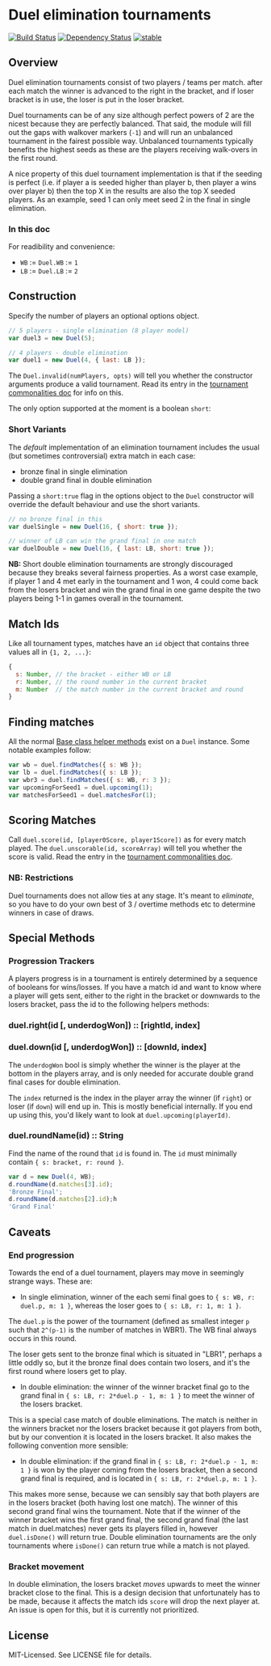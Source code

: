 # Duel elimination tournaments
[![Build Status](https://secure.travis-ci.org/clux/duel.png)](http://travis-ci.org/clux/duel)
[![Dependency Status](https://david-dm.org/clux/duel.png)](https://david-dm.org/clux/duel)
[![stable](http://hughsk.github.io/stability-badges/dist/stable.svg)](http://nodejs.org/api/documentation.html#documentation_stability_index)

## Overview
Duel elimination tournaments consist of two players / teams per match. after each match the winner is advanced to the right in the bracket, and if loser bracket is in use, the loser is put in the loser bracket.

Duel tournaments can be of any size although perfect powers of 2 are the nicest because they are perfectly balanced. That said, the module will fill out the gaps with walkover markers (`-1`) and will run an unbalanced tournament in the fairest possible way. Unbalanced tournaments typically benefits the highest seeds as these are the players receiving walk-overs in the first round.

A nice property of this duel tournament implementation is that if the seeding is perfect (i.e. if player a is seeded higher than player b, then player a wins over player b) then the top X in the results are also the top X seeded players. As an example, seed 1 can only meet seed 2 in the final in single elimination.

### In this doc
For readibility and convenience:

- `WB` := `Duel.WB` := `1`
- `LB` := `Duel.LB` := `2`

## Construction
Specify the number of players an optional options object.

```js
// 5 players - single elimination (8 player model)
var duel3 = new Duel(5);

// 4 players - double elimination
var duel1 = new Duel(4, { last: LB });
```

The `Duel.invalid(numPlayers, opts)` will tell you whether the constructor arguments produce a valid tournament. Read its entry in the [tournament commonalities doc](./base.md#ensuring-constructibility) for info on this.

The only option supported at the moment is a boolean `short`:

### Short Variants
The _default_ implementation of an elimination tournament includes the usual (but sometimes controversial) extra match in each case:

 * bronze final in single elimination
 * double grand final in double elimination

Passing a `short:true` flag in the options object to the `Duel` constructor will override the default behaviour and use the short variants.

```js
// no bronze final in this
var duelSingle = new Duel(16, { short: true });

// winner of LB can win the grand final in one match
var duelDouble = new Duel(16, { last: LB, short: true });
```

**NB:** Short double elimination tournaments are strongly discouraged because they breaks several fairness properties. As a worst case example, if player 1 and 4 met early in the tournament and 1 won, 4 could come back from the losers bracket and win the grand final in one game despite the two players being 1-1 in games overall in the tournament.

## Match Ids
Like all tournament types, matches have an `id` object that contains three values all in `{1, 2, ...}`:

```js
{
  s: Number, // the bracket - either WB or LB
  r: Number, // the round number in the current bracket
  m: Number  // the match number in the current bracket and round
}
```

## Finding matches
All the normal [Base class helper methods](./base.md#common-methods) exist on a `Duel` instance.
Some notable examples follow:

```js
var wb = duel.findMatches({ s: WB });
var lb = duel.findMatches({ s: LB });
var wbr3 = duel.findMatches({ s: WB, r: 3 });
var upcomingForSeed1 = duel.upcoming(1);
var matchesForSeed1 = duel.matchesFor(1);
```

## Scoring Matches
Call `duel.score(id, [player0Score, player1Score])` as for every match played.
The `duel.unscorable(id, scoreArray)` will tell you whether the score is valid. Read the entry in the [tournament commonalities doc](./base.md#ensuring-scorability--consistency).

### NB: Restrictions
Duel tournaments does not allow ties at any stage. It's meant to _eliminate_, so you have to do your own best of 3 / overtime methods etc to determine winners in case of draws.

## Special Methods
### Progression Trackers
A players progress is in a tournament is entirely determined by a sequence of booleans for wins/losses. If you have a match id and want to know where a player will gets sent, either to the right in the bracket or downwards to the losers bracket, pass the id to the following helpers methods:

### duel.right(id [, underdogWon]) :: [rightId, index]
### duel.down(id [, underdogWon]) :: [downId, index]

The `underdogWon` bool is simply whether the winner is the player at the bottom in the players array, and is only needed for accurate double grand final cases for double elimination.

The `index` returned is the index in the player array the winner (if `right`) or loser (if `down`) will end up in. This is mostly beneficial internally. If you end up using this, you'd likely want to look at `duel.upcoming(playerId)`.

### duel.roundName(id) :: String
Find the name of the round that `id` is found in. The `id` must minimally contain `{ s: bracket, r: round }`.

```js
var d = new Duel(4, WB);
d.roundName(d.matches[3].id);
'Bronze Final';
d.roundName(d.matches[2].id);h
'Grand Final'
```

## Caveats
### End progression
Towards the end of a duel tournament, players may move in seemingly strange ways. These are:

- In single elimination, winner of the each semi final goes to `{ s: WB, r: duel.p, m: 1 }`, whereas the loser goes to `{ s: LB, r: 1, m: 1 }`.

The `duel.p` is the power of the tournament (defined as smallest integer `p` such that `2^(p-1)` is the number of matches in WBR1). The WB final always occurs in this round.

The loser gets sent to the bronze final which is situated in "LBR1", perhaps a little oddly so, but it the bronze final does contain two losers, and it's the first round where losers get to play.

- In double elimination: the winner of the winner bracket final go to the grand final in `{ s: LB, r: 2*duel.p - 1, m: 1 }` to meet the winner of the losers bracket.

This is a special case match of double eliminations. The match is neither in the winners bracket nor the losers bracket because it got players from both, but by our convention it is located in the losers bracket. It also makes the following convention more sensible:

- In double elimination: if the grand final in `{ s: LB, r: 2*duel.p - 1, m: 1 }` is won by the player coming from the losers bracket, then a second grand final is required, and is located in `{ s: LB, r: 2*duel.p, m: 1 }`.

This makes more sense, because we can sensibly say that both players are in the losers bracket (both having lost one match). The winner of this second grand final wins the tournament. Note that if the winner of the winner bracket wins the first grand final, the second grand final (the last match in duel.matches) never gets its players filled in, however `duel.isDone()` will return true. Double elimination tournaments are the only tournaments where `isDone()` can return true while a match is not played.

### Bracket movement
In double elimination, the losers bracket _moves_ upwards to meet the winner bracket close to the final. This is a design decision that unfortunately has to be made, because it affects the match ids `score` will drop the next player at. An issue is open for this, but it is currently not prioritized.

## License
MIT-Licensed. See LICENSE file for details.
